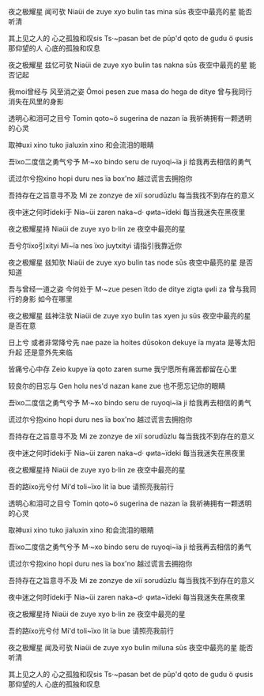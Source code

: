 夜之极耀星 闻可欤
Niaüi de zuye xyo bulin tas mina sūs
夜空中最亮的星 能否听清

其上见之人的 心之孤独和叹sis
Ts·~pasan bet de pūp'd qoto de gudu ö φusis
那仰望的人 心底的孤独和叹息

夜之极耀星 兹忆可欤
Niaüi de zuye xyo bulin tas nakna sūs
夜空中最亮的星 能否记起

我moi曾经与 风至消之姿
Ömoi pesen zue masa do hega de ditye
曾与我同行 消失在风里的身影

透明心和泪可之目兮
Tomin qoto~ö sugerina de nazan ïa
我祈祷拥有一颗透明的心灵

取神uxi xino
tuko jialuxin xino
和会流泪的眼睛

吾ïxo二度信之勇气兮予
M·~xo bindo seru de ruyoqi~ïa ji
给我再去相信的勇气

谎过尔兮抱xino
hopi duru nes ïa box'no
越过谎言去拥抱你

吾持存在之旨意寻不及
Mi ze zonzye de xiï sorudūzlu
每当我找不到存在的意义

夜中迷之何时ïdeki于
Nia~üi zaren naka~d· φиta~ïdeki
每当我迷失在黑夜里

夜之极耀星持
Niaüi de zuye xyo b·lin ze
夜空中最亮的星

吾兮尔ïxo引xityi
Mi~ïa nes ïxo juytxityi
请指引我靠近你

夜之极耀星 兹知欤
Niaüi de zuye xyo bulin tas node sūs
夜空中最亮的星 是否知道

吾与曾经一道之姿 今何处于
M·~zue pesen ïtdo de ditye zigta φиli za
曾与我同行的身影 如今在哪里

夜之极耀星 兹神注欤
Niaüi de zuye xyo bulin tas xyen ju sūs
夜空中最亮的星 是否在意

日上兮 或者非常降兮先
nae paze ïa hoites dūsokon dekuye ïa myata
是等太阳升起 还是意外先来临

皆痛兮心中存
Zeio kupye ïa qoto zaren sume
我宁愿所有痛苦都留在心里

较良尔的目忘与
Gen holu nes'd nazan kane zue
也不愿忘记你的眼睛

吾ïxo二度信之勇气兮予
M·~xo bindo seru de ruyoqi~ïa ji
给我再去相信的勇气

谎过尔兮抱xino
hopi duru nes ïa box'no
越过谎言去拥抱你

吾持存在之旨意寻不及
Mi ze zonzye de xiï sorudūzlu
每当我找不到存在的意义

夜中迷之何时ïdeki于
Nia~üi zaren naka~d· φиta~ïdeki
每当我迷失在黑夜里

夜之极耀星持
Niaüi de zuye xyo b·lin ze
夜空中最亮的星

吾的路ïxo光兮付
Mi'd toli~ïxo lit ïa bue
请照亮我前行

透明心和泪可之目兮
Tomin qoto~ö sugerina de nazan ïa
我祈祷拥有一颗透明的心灵

取神uxi xino
tuko jialuxin xino
和会流泪的眼睛

吾ïxo二度信之勇气兮予
M·~xo bindo seru de ruyoqi~ïa ji
给我再去相信的勇气

谎过尔兮抱xino
hopi duru nes ïa box'no
越过谎言去拥抱你

吾持存在之旨意寻不及
Mi ze zonzye de xiï sorudūzlu
每当我找不到存在的意义

夜中迷之何时ïdeki于
Nia~üi zaren naka~d· φиta~ïdeki
每当我迷失在黑夜里

夜之极耀星持
Niaüi de zuye xyo b·lin ze
夜空中最亮的星

吾的路ïxo光兮付
Mi'd toli~ïxo lit ïa bue
请照亮我前行

夜之极耀星 闻及可欤
Niaüi de zuye xyo bulin miluna sūs
夜空中最亮的星 能否听清

其上见之人的 心之孤独和叹sis
Ts·~pasan bet de pūp'd qoto de gudu ö φusis
那仰望的人 心底的孤独和叹息
